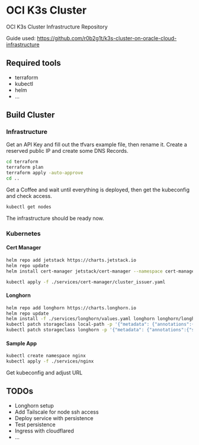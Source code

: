 # OCI K3s Cluster

OCI K3s Cluster Infrastructure Repository

Guide used: https://github.com/r0b2g1t/k3s-cluster-on-oracle-cloud-infrastructure

## Required tools

- terraform
- kubectl
- helm
- ...

## Build Cluster

### Infrastructure

Get an API Key and fill out the tfvars example file, then rename it. Create a reserved public IP and create some DNS Records.

``` bash
cd terraform
terraform plan
terraform apply -auto-approve
cd ..
```

Get a Coffee and wait until everything is deployed, then get the kubeconfig and check access.

``` bash
kubectl get nodes
```

The infrastructure should be ready now.

### Kubernetes

#### Cert Manager

``` bash
helm repo add jetstack https://charts.jetstack.io
helm repo update
helm install cert-manager jetstack/cert-manager --namespace cert-manager --create-namespace --version v1.7.1 --set installCRDs=true

kubectl apply -f ./services/cert-manager/cluster_issuer.yaml
```

#### Longhorn

``` bash
helm repo add longhorn https://charts.longhorn.io
helm repo update
helm install -f ./services/longhorn/values.yaml longhorn longhorn/longhorn --namespace longhorn-system --create-namespace
kubectl patch storageclass local-path -p '{"metadata": {"annotations":{"storageclass.kubernetes.io/is-default-class":"false"}}}'
kubectl patch storageclass longhorn -p '{"metadata": {"annotations":{"storageclass.kubernetes.io/is-default-class":"true"}}}'
```

#### Sample App

``` bash
kubectl create namespace nginx
kubectl apply -f ./services/nginx
```

Get kubeconfig and adjust URL

## TODOs

- Longhorn setup
- Add Tailscale for node ssh access
- Deploy service with persistence
- Test persistence
- Ingress with cloudflared
- ...